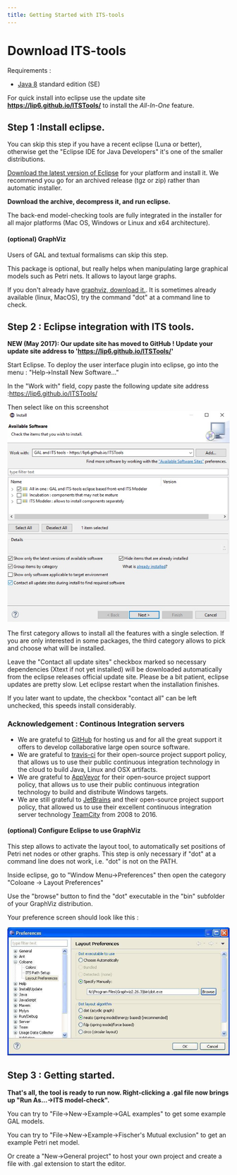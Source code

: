 ```yaml
---
title: Getting Started with ITS-tools
---
```


Download ITS-tools
==================

Requirements :
* [Java 8](http://www.oracle.com/technetwork/java/javase/downloads/index.html) standard edition (SE)

For quick install into eclipse use the update site **https://lip6.github.io/ITSTools/** to install the _All-In-One_ feature. 

Step 1 :Install eclipse.
------------------------ 

You can skip this step if you have a recent eclipse (Luna or better), otherwise get the "Eclipse IDE for Java Developers" it's one of the smaller distributions.

[Download the latest version of Eclipse](http://www.eclipse.org/downloads/) for your platform and install it. 
We recommend you go for an archived release (tgz or zip) rather than automatic installer.

**Download the archive, decompress it, and run eclipse.**

The back-end model-checking tools are fully integrated in the installer for all major platforms 
(Mac OS, Windows or Linux and x64 architecture). 

#### (optional) GraphViz

Users of GAL and textual formalisms can skip this step.

This package is optional, but really helps when manipulating large graphical models such as Petri nets. It allows to layout large graphs.
	
If you don't already have [graphviz, download it.](http://www.graphviz.org/Download.php).
It is sometimes already available (linux, MacOS), try the command "dot" at a command line to check.

Step 2 : Eclipse integration with ITS tools.
--------------------------------------------

**NEW (May 2017): Our update site has moved to GitHub ! Update your update site address to 'https://lip6.github.io/ITSTools/'**

Start Eclipse. To deploy the user interface plugin into eclipse, go into the menu : "Help->Install New Software..."

In the "Work with" field, copy paste the following update site address :<url>https://lip6.github.io/ITSTools/</url>

Then select like on this screenshot
<img src="images/update.jpg" alt="download" />

The first category allows to install all the features with a single selection. If you are only interested in some packages, the third category allows to pick and choose what will be installed. 

Leave the "Contact all update sites" checkbox marked so necessary dependencies (Xtext if not yet installed) will be downloaded automatically from the eclipse releases official update site. 
Please be a bit patient, eclipse updates are pretty slow. Let eclipse restart when the installation finishes.

If you later want to update, the checkbox "contact all" can be left unchecked, this speeds install considerably.

### Acknowledgement : Continous Integration servers

* We are grateful to [GitHub](https://github.org/) for hosting us and for all the great support it offers to develop collaborative large open source software.
* We are grateful to [travis-ci](https://travis-ci.org/) for their open-source project support policy, that allows us to use their public
continuous integration technology in the cloud to build Java, Linux and OSX artifacts.
* We are grateful to [AppVeyor](https://www.appveyor.com/) for their open-source project support policy, that allows us to use their public
continuous integration technology to build and distribute Windows targets.
* We are still grateful to [JetBrains](http://www.jetbrains.com) and their open-source project support policy, that allowed us to use their excellent
continuous integration server technology [TeamCity](http://www.jetbrains.com/teamcity/) from 2008 to 2016. 


#### (optional) Configure Eclipse to use GraphViz

<p>This step allows to activate the layout tool, to automatically
	set positions of Petri net nodes or other graphs. This step is only necessary if "dot"
	at a command line does not work, i.e. "dot" is not on the PATH.</p>
<p>Inside eclipse, go to "Window Menu->Preferences" then open the
	category "Coloane -> Layout Preferences"</p>

<p>Use the "browse" button to find the "dot" executable in the "bin"
	subfolder of your GraphViz distribution.</p>
<p>Your preference screen should look like this :</p>

<img src="images/dotprefs.jpg" alt="download" />

Step 3 : Getting started.
-------------------------

**That's all, the tool is ready to run now. Right-clicking a .gal file now brings up "Run As...->ITS model-check".**

<p>You can try to "File->New->Example->GAL examples"
	to get some example GAL models.</p>

<p>You can try to "File->New->Example->Fischer's Mutual exclusion"
	to get an example Petri net model.</p>

<p>Or create a "New->General project" to host your own project and create a file with .gal extension to start the editor.</p>


